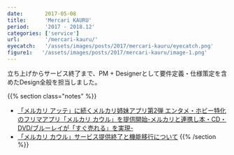 ```yaml
---
date:       2017-05-08
title:      'Mercari KAURU'
period:     '2017 - 2018.12'
categories: ['service']
url:        '/mercari-kauru/'
eyecatch:   '/assets/images/posts/2017/mercari-kauru/eyecatch.png'
figure1:   '/assets/images/posts/2017/mercari-kauru/image-1.png'
---
```


立ち上げからサービス終了まで、PM + Designerとして要件定義・仕様策定を含めたDesign全般を担当しました。

{{% section class="notes" %}}
- [「メルカリ アッテ」に続くメルカリ姉妹アプリ第2弾 エンタメ・ホビー特化のフリマアプリ「メルカリ カウル」を提供開始-メルカリと連携し本・CD・DVD/ブルーレイが「すぐ売れる」を実現-](https://about.mercari.com/press/news/articles/20170508_kauru/)
- [「メルカリ カウル」サービス提供終了と機能移行について](https://about.mercari.com/press/news/articles/20181102_kauru_close/)
{{% /section %}}